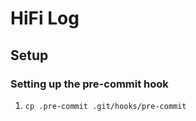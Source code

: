 # HiFi Log

## Setup

### Setting up the pre-commit hook

1. `cp .pre-commit .git/hooks/pre-commit`
